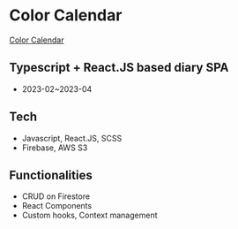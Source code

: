 # Color Calendar

[Color Calendar](https://color-calendar.s3.ap-southeast-2.amazonaws.com/index.html)

## Typescript + React.JS based diary SPA
- 2023-02~2023-04

## Tech
- Javascript, React.JS, SCSS
- Firebase, AWS S3

## Functionalities
- CRUD on Firestore
- React Components
- Custom hooks, Context management
